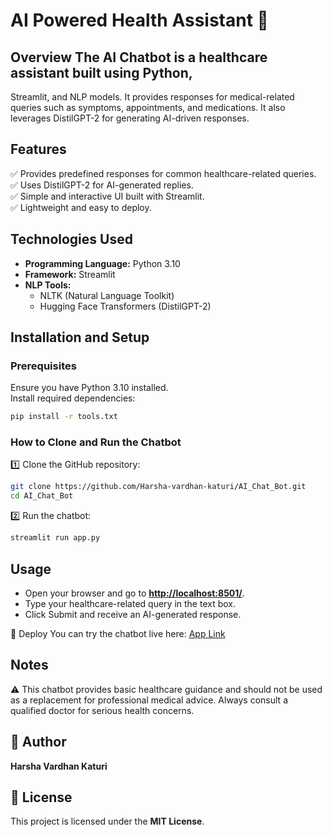 # AI Powered Health Assistant 🤖

## Overview  The AI Chatbot is a healthcare assistant built using Python,
Streamlit, and NLP models. It provides responses for medical-related queries
such as symptoms, appointments, and medications. It also leverages DistilGPT-2
for generating AI-driven responses.  

## Features  
✅ Provides predefined responses for common healthcare-related queries.  
✅ Uses DistilGPT-2 for AI-generated replies.  
✅ Simple and interactive UI built with Streamlit.  
✅ Lightweight and easy to deploy.  

## Technologies Used  
- **Programming Language:** Python 3.10  
- **Framework:** Streamlit  
- **NLP Tools:**  
  - NLTK (Natural Language Toolkit)  
  - Hugging Face Transformers (DistilGPT-2)  

## Installation and Setup  

### Prerequisites  
Ensure you have Python 3.10 installed.  
Install required dependencies:  
```bash  
pip install -r tools.txt  
```  

### How to Clone and Run the Chatbot  
1️⃣ Clone the GitHub repository:  
```bash  
git clone https://github.com/Harsha-vardhan-katuri/AI_Chat_Bot.git  
cd AI_Chat_Bot  
```  
2️⃣ Run the chatbot:  
```bash  
streamlit run app.py  
```  

## Usage  
- Open your browser and go to **[http://localhost:8501/](http://localhost:8501/)**.  
- Type your healthcare-related query in the text box.  
- Click Submit and receive an AI-generated response.

🚀 Deploy
You can try the chatbot live here: [App Link ](https://aichatbot-scmfkmwqvmvzdj9ayyzp8c.streamlit.app/)

## Notes  
⚠️ This chatbot provides basic healthcare guidance and should not be used as a replacement for professional medical advice. Always consult a qualified doctor for serious health concerns.

## 📝 Author  
**Harsha Vardhan Katuri**  

## 🔗 License  
This project is licensed under the **MIT License**.


